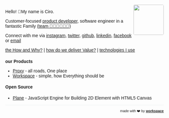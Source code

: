 <script>
  if (window.location.protocol != "https:"){
      window.location.protocol = "https";
  }
</script>

<link href="https://fonts.googleapis.com/css?family=Montserrat&display=swap" rel="stylesheet">

<script>
!function(e,t){"object"==typeof exports&&"object"==typeof module?module.exports=t():"function"==typeof define&&define.amd?define([],t):"object"==typeof exports?exports.$=t():e.$=t()}(window,(function(){return function(e){var t={};function n(r){if(t[r])return t[r].exports;var i=t[r]={i:r,l:!1,exports:{}};return e[r].call(i.exports,i,i.exports,n),i.l=!0,i.exports}return n.m=e,n.c=t,n.d=function(e,t,r){n.o(e,t)||Object.defineProperty(e,t,{enumerable:!0,get:r})},n.r=function(e){"undefined"!=typeof Symbol&&Symbol.toStringTag&&Object.defineProperty(e,Symbol.toStringTag,{value:"Module"}),Object.defineProperty(e,"__esModule",{value:!0})},n.t=function(e,t){if(1&t&&(e=n(e)),8&t)return e;if(4&t&&"object"==typeof e&&e&&e.__esModule)return e;var r=Object.create(null);if(n.r(r),Object.defineProperty(r,"default",{enumerable:!0,value:e}),2&t&&"string"!=typeof e)for(var i in e)n.d(r,i,function(t){return e[t]}.bind(null,i));return r},n.n=function(e){var t=e&&e.__esModule?function(){return e.default}:function(){return e};return n.d(t,"a",t),t},n.o=function(e,t){return Object.prototype.hasOwnProperty.call(e,t)},n.p="",n(n.s=0)}([function(e,t,n){"use strict";var r;n.r(t),n.d(t,"H",(function(){return o}));var i=document.createElement("script"),o={init:function(e,t){void 0===t&&(t=!1),i.addEventListener("load",(function(){(r=new window.Highlight(t)).initialize(e)}))},identify:function(e,t){o.onHighlightReady((function(){return r.identify(e,t)}))},onHighlightReady:function(e){var t=setInterval((function(){r&&r.ready&&(clearInterval(t),e())}),200)}};window.H=o;i.setAttribute("src","https://static.highlight.run/index.js?"+(new Date).getMilliseconds()),i.setAttribute("type","text/javascript"),document.getElementsByTagName("head")[0].appendChild(i)}])}));
window.H.init(42)
</script>

<!-- Global site tag (gtag.js) - Google Analytics -->
<script async src="https://www.googletagmanager.com/gtag/js?id=UA-162788873-1"></script>
<script>
  window.dataLayer = window.dataLayer || [];
  function gtag(){dataLayer.push(arguments);}
  gtag('js', new Date());

  gtag('config', 'UA-162788873-1');
</script>


<script data-ad-client="ca-pub-8432926598980780" async src="https://pagead2.googlesyndication.com/pagead/js/adsbygoogle.js"></script>

<div style="text-align: right; float: right">
<img width="96" style="border-radius: 4px;" src="https://avatars0.githubusercontent.com/u/349602?s=460&u=cf310de88444a92133decdaa8b8e75ffc5e77975&v=4" height="96" alt="">
</div>

Hello! 👋My name is Ciro.


Customer-focused [product developer](/expertise), software engineer in a fantastic Family <a href="https://www.instagram.com/p/B_FxtLjJfeI/">(team 👨🏽👩🏻👦🏻)</a>

Connect with me via [instagram](https://www.instagram.com/ciro.maciel/), [twitter](https://twitter.com/ciro_maciel_), [github](https://github.com/ciro-maciel), [linkedin](https://www.linkedin.com/in/ciro-maciel/), [facebook](https://www.facebook.com/ciro.maciel.git) or [email](mailto:ciro.maciel@c37.co)

[the How and Why?](/how-and-why) | [how do we deliver Value?](/deliver-value) | [technologies I use](/technologies)

### our Products
- <a href="http://proxy.ciro-maciel.me/" target="_blank">Proxy</a> - all roads, One place
- <a href="https://workspace.ciro-maciel.me/" target="_blank">Workspace</a> - simple, how Everything should be

<!--
### our Products
- [Proxy](http://proxy.ciro-maciel.me/) - all roads, One place
- https://github.com/amitness/learning
-->

<!--
### our Products
- [Projects](http://projects.ciro-maciel.me/) - simple, how Everything should be
- [Groups](http://groups.ciro-maciel.me/) - 
- [Forms](http://forms.ciro-maciel.me/) - powerful forms Anywhere
- [Pages](http://pages.ciro-maciel.me/) - quick pages for Everyone
- [Campaigns](https://campaigns.ciro-maciel.me/) - turn Leads into new Customers
- [Sales](https://sales.ciro-maciel.me/) - vendas de itens
- [Store](https://store.ciro-maciel.me/) - e-commerce
- [Shop](https://shop.ciro-maciel.me/) - 
- [Pay](http://pay.ciro-maciel.me/) - fast payments Anytime
- [Chats](http://chats.ciro-maciel.me/) - 
- [Sites](http://sites.ciro-maciel.me/) - 
- [Docs](http://docs.ciro-maciel.me/) - https://www.gitbook.com/
- [Reports](http://reports.ciro-maciel.me/) - 
- [Analytics](http://analytics.ciro-maciel.me/) - 
- [CRM](http://crm.ciro-maciel.me/) - your customer First
- [WebShot](http://webshot.ciro-maciel.me/) - take Screenshots of web pages
-->

#### Open Source
- [Plane](https://github.com/c37/plane.js) - JavaScript Engine for Building 2D Element with HTML5 Canvas

<!--
#### Useful links
- [Amazon Web Services](https://aws.amazon.com/)
- [Indie Hackers](https://www.indiehackers.com/)
- [Nomad List](https://nomadlist.com/)
- [Visa List](https://visalist.io/)
- [Tyler Tringas](https://tylertringas.com/)
- [Preetam Nath](https://www.preetamnath.com/)
- https://nathanbarry.com/good-things/
-->

<!--
### Clients
- [Odonto Hora](https://odontohora.com.br/) - Formação de preço como estratégia do consultório odontológico
-->

<!--
### Latest Articles
- [the How and Why?](/how-and-why)
- [how do we deliver Value?](/deliver-value)
- [technologies I use](/technologies)
-->

<!--
### Business Tool
- https://www.hotjar.com/
- https://analytics.google.com/
- https://tagmanager.google.com/
- https://paddle.com/
- https://transferwise.com/
- https://www.chatwoot.com/
- https://www.loom.com/
- https://www.hotjar.com/
-->

<!--
### Latest Articles
- [Tools - Why?](http://ciro-maciel.me/)
- [Nucleus - Architecture](http://ciro-maciel.me/)
- [WebShot - Architecture](http://ciro-maciel.me/)
- [Git - Introduction](https://www.linkedin.com/posts/activity-6493062320330145792-mb74)
-->

<!--
### Books
- [The Modern Web](https://github.com/ciro-maciel/book-the-modern-web) - history and the development of Modern Web Applications - WIP
- [The Event Web](https://github.com/ciro-maciel/book-the-event-web) - WIP
- [The Intelligence of Machines](https://github.com/ciro-maciel/book-the-intelligence-of-machines) - My point of view on The Intelligence of Machines - WIP
-->

<!--
### References
- [Before and After Product-Market Fit with Peter and Calvin from Segment](https://www.indiehackers.com/podcast/032-peter-and-calvin-of-segment)
- [Surviving a Year Without Revenue · "The Next Google" · How to Raise Prices](https://www.indiehackers.com/post/surviving-a-year-without-revenue-the-next-google-how-to-raise-prices-a5d148db78)
- [GrowthHackers](https://growthhackers.com/posts)
- [Marketing Examples](https://marketingexamples.com/)
- [Raio-UX - Análise de cases de UX](https://www.youtube.com/playlist?list=PLETDaKe6jXDMEmU3MA6nK1LGBx7xge8U-)
- [Semantic UI](https://semantic-ui.com/)
- [Ant Design](https://ant.design/)
- [Kitten Tricks](https://github.com/akveo/kittenTricks)
- [Eva Icons](https://github.com/akveo/eva-icons)
- [10 modern layouts in 1 line of CSS](http://youtube.com/watch?v=qm0IfG1GyZU)
- novas gerações dão mais importância à experiência do que à marca - https://neofeed.com.br/blog/home/por-que-o-seu-diretor-de-tecnologia-precisa-saber-mais-sobre-negocios/
- ajudam a desenhar estratégias de negócio - https://neofeed.com.br/blog/home/por-que-o-seu-diretor-de-tecnologia-precisa-saber-mais-sobre-negocios/
- ambientes legados obsoletos e falta de talentos adequados - https://neofeed.com.br/blog/home/por-que-o-seu-diretor-de-tecnologia-precisa-saber-mais-sobre-negocios/
-->

<hr />

<!--
<div style="text-align: left; float: left;">
 <a href="https://www.patreon.com/ciro_maciel" style="font-size: 11px" target="_blank">
   support me
 </a>
</div>
-->

<div style="text-align: right; float: right;">
 <span style="font-size: 11px"> made with ❤️  by </span>
 <a href="http://workspace.ciro-maciel.me" style="font-size: 11px" target="_blank">
   <strong style="font-size: 11px">workspace</strong>
 </a>
</div>

<style>
 * {
    font-family: 'Montserrat', sans-serif !important;
     font-size: 14px;
  }
 h1 {
    font-size: 26px; 
 }
 h1 a{
    display: none;
 }
 h1:after {
  content: 'Ciro Cesar Maciel';
 }
 .container-lg{
  max-width: 900px
 }
 hr {
  height: 0px !important;
  border-bottom: 1px solid #eaecef !important;
  margin-bottom: 10px !important;
 }
</style>
